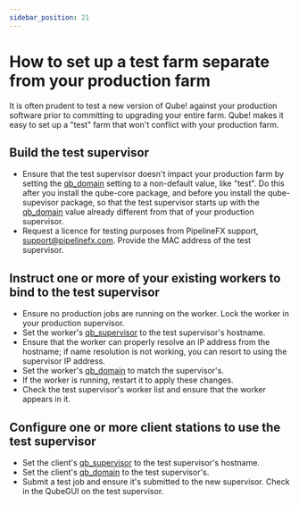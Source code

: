 ```yaml
---
sidebar_position: 21
---
```


# How to set up a test farm separate from your production farm

It is often prudent to test a new version of Qube! against your production
software prior to committing to upgrading your entire farm. Qube! makes it
easy to set up a "test" farm that won't conflict with your production farm.

## Build the test supervisor

* Ensure that the test supervisor doesn't impact your production farm by
setting the [qb_domain](/administrators-guide/configuration-parameter-reference/qb_domain)
setting to a non-default value, like "test".  Do this after you install the
qube-core package, and before you install the qube-supevisor package,
so that the test supervisor starts up with the
[qb_domain](/administrators-guide/configuration-parameter-reference/qb_domain)
value already different from that of your production supervisor.
* Request a licence for testing purposes from PipelineFX support, [support@pipelinefx.com](mailto:support@pipelinefx.com).
Provide the MAC address of the test supervisor.

## Instruct one or more of your existing workers to bind to the test supervisor

* Ensure no production jobs are running on the worker.  Lock the worker in your production supervisor.
* Set the worker's [qb_supervisor](/administrators-guide/configuration-parameter-reference/qb_supervisor) to the test supervisor's hostname.
* Ensure that the worker can properly resolve an IP address from the hostname; if name resolution is not working, you can resort to using the supervisor IP address.
* Set the worker's [qb_domain](/administrators-guide/configuration-parameter-reference/qb_domain) to match the supervisor's.
* If the worker is running, restart it to apply these changes.
* Check the test supervisor's worker list and ensure that the worker appears in it.

## Configure one or more client stations to use the test supervisor

* Set the client's [qb_supervisor](/administrators-guide/configuration-parameter-reference/qb_supervisor) to the test supervisor's hostname.
* Set the client's [qb_domain](/administrators-guide/configuration-parameter-reference/qb_domain) to the test supervisor's.
* Submit a test job and ensure it's submitted to the new supervisor.  Check in the QubeGUI on the test supervisor.


